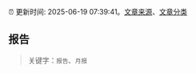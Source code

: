 :alarm_clock: 更新时间: 2025-06-19 07:39:41。[文章来源](/README.md)、[文章分类](/TAGS.md)

## 报告


> 关键字：`报告`、`月报`



